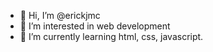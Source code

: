 - 👋 Hi, I’m @erickjmc
- 👀 I’m interested in web development
- 🌱 I’m currently learning html, css, javascript.

<!---
erickjmc/erickjmc is a ✨ special ✨ repository because its `README.md` (this file) appears on your GitHub profile.
You can click the Preview link to take a look at your changes.
--->
